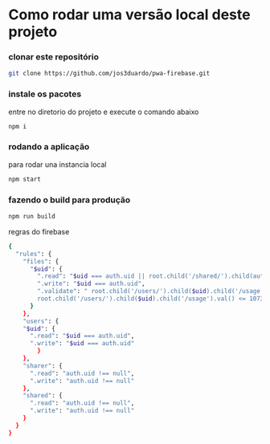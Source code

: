 # Como rodar uma versão local deste projeto

### clonar este repositório

```bash
git clone https://github.com/jos3duardo/pwa-firebase.git
```

### instale os pacotes

entre no diretorio do projeto e execute o comando abaixo
```bash
npm i
```

### rodando a aplicação

para rodar una instancia local
```bash
npm start
```

### fazendo o build para produção
```bash
npm run build
```
regras do firebase
```bash
{
  "rules": {
    "files": {
      "$uid": {
        ".read": "$uid === auth.uid || root.child('/shared/').child(auth.uid).child($uid).exists()",
        ".write": "$uid === auth.uid",
        ".validate": " root.child('/users/').child($uid).child('/usage').val() == null ||
        root.child('/users/').child($uid).child('/usage').val() <= 1073741824"  
      }
    },
    "users": {
    "$uid": {
      ".read": "$uid === auth.uid",
      ".write": "$uid === auth.uid"
    	}
  	},
    "sharer": {
      ".read": "auth.uid !== null",
      ".write": "auth.uid !== null"
  	},
    "shared": {
      ".read": "auth.uid !== null",
      ".write": "auth.uid !== null"
  	}
  }
}
```